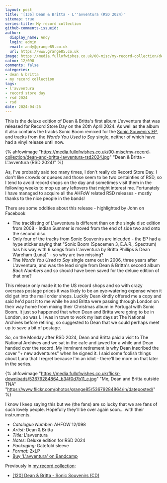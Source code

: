 ```yaml
---
layout: post
title: '[136] Dean & Britta - L''avventura (RSD 2024)'
sitemap: true
series-title: My record collection
github-comments-issueid:
author:
  display_name: Andy
  login: admin
  email: andy@grange85.co.uk
  url: https://www.grange85.co.uk
image: https://media.fullofwishes.co.uk/00-misc/my-record-collection/dean-and-britta-lavventura-rsd2024.jpg
catno: 12/098
comments: false
categories:
- dean & britta
- my record collection
tags:
- l'avventura
- record store day
- rsd 2024
- rsd
date: 2024-04-26
---
```

This is the deluxe edition of Dean & Britta's first album L'avventura that was released for Record Store Day on the 20th April 2024. As well as the album it also contains the tracks Sonic Boom remixed for the [Sonic Souvenirs EP](/2024/03/04/my-record-collection-115-dean-britta-sonic-souvenirs-cd/), and tracks from the _Words You Used to Say_ single, neither of which have had a vinyl release until now.

{% ahfowimage "https://media.fullofwishes.co.uk/00-misc/my-record-collection/dean-and-britta-lavventura-rsd2024.jpg" "Dean & Britta - L'avventura (RSD 2024)" %}

As, I've probably said too many times, I don't really do Record Store Day. I don't like crowds or queues and those seem to be two certainties of RSD, so I tend to avoid record shops on the day and sometimes visit them in the following weeks to mop up any leftovers that might interest me. Fortunately I have managed to acquire all the AHFoW related RSD releases - mostly thanks to the nice people in the bands!

There are some oddities about this release - highlighted by John on Facebook

 - The tracklisting of L'avventura is different than on the single disc edition from 2008 - Indian Summer is moved from the end of side two and onto the second disc.
 - Only four of the tracks from Sonic Souvenirs are inlcuded - the EP had a hype sticker saying that "Sonic Boom (Spacemen 3, E.A.R., Spectrum) has his way with 6 songs from L'avventura by Britta Phillips & Dean Wareham (Luna)" - so why are two missing?
 - The _Words You Used to Say_ single came out in 2006, three years after L'avventura, and was the lead single from Dean & Britta's second album _Back Numbers_ and so should have been saved for the deluxe edition of that one?

This release only made it to the US record shops and so with crazy overseas postage prices it was likely to be an eye-watering expense when it did get into the mail order shops. Luckily Dean kindly offered me a copy and said he'd post it to me while he and Britta were passing through London on their way home from mixing their Christmas album in Portugal with Sonic Boom. It just so happened that when Dean and Britta were going to be in London, so was I. I was in town to work my last days at The National Archives before retiring, so suggested to Dean that we could perhaps meet up to save a bit of postage.

So, on the Monday after RSD 2024, Dean and Britta paid a visit to The National Archives and we sat in the cafe and jawed for a while and Dean handed over the record. My imminent retirement is why Dean inscribed the cover "+ new adventures" when he signed it. I said some foolish things about Luna that I regret because I'm an idiot - there'll be more on that later in the series.

{% ahfowimage "https://media.fullofwishes.co.uk/flickr-downloads/53679284864_b34f0d7b11_c.jpg" "Me, Dean and Britta outside TNA" "https://www.flickr.com/photos/grange85/53679284864/in/dateposted/" %}

I know I keep saying this but we (the fans) are so lucky that we are fans of such lovely people. Hopefully they'll be over again soon... with their instruments.

 - *Catalogue Number:* AHFOW 12/098
 - *Artist:* Dean & Britta
 - *Title:* L'avventura
 - *Notes:* Deluxe edition for RSD 2024
 - *Packaging:* Gatefold sleeve
 - *Format:* 2xLP
 - [Buy 'L'avventura' on Bandcamp](https://deanandbritta.bandcamp.com/album/lavventura-bonus-tracks-sonic-boom-remixes)

Previously in [my record collection](/category/my-record-collection):
 - [[120] Dean & Britta - Sonic Souvenirs (CD)](/2024/03/04/my-record-collection-115-dean-britta-sonic-souvenirs-cd/)
